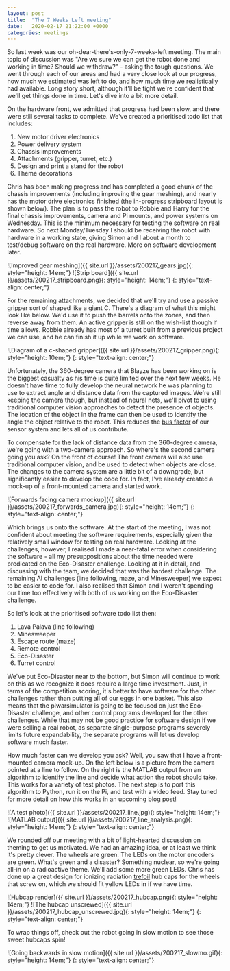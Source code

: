 ```yaml
---
layout: post
title:  "The 7 Weeks Left meeting"
date:   2020-02-17 21:22:00 +0000
categories: meetings
---
```


So last week was our oh-dear-there's-only-7-weeks-left meeting. The main topic of discussion was "Are we sure we can get the robot done and working in time? Should we withdraw?" - asking the tough questions. We went through each of our areas and had a very close look at our progress, how much we estimated was left to do, and how much time we realistically had available. Long story short, although it'll be tight we're confident that we'll get things done in time. Let's dive into a bit more detail.

On the hardware front, we admitted that progress had been slow, and there were still several tasks to complete. We've created a prioritised todo list that includes:
1. New motor driver electronics
2. Power delivery system
3. Chassis improvements
4. Attachments (gripper, turret, etc.)
5. Design and print a stand for the robot
6. Theme decorations

Chris has been making progress and has completed a good chunk of the chassis improvements (including improving the gear meshing), and nearly has the motor drive electronics finished (the in-progress stripboard layout is shown below). The plan is to pass the robot to Robbie and Harry for the final chassis improvements, camera and Pi mounts, and power systems on Wednesday. This is the minimum necessary for testing the software on real hardware. So next Monday/Tuesday I should be receiving the robot with hardware in a working state, giving Simon and I about a month to test/debug software on the real hardware. More on software development later.

![Improved gear meshing]({{ site.url }}/assets/200217_gears.jpg){: style="height: 14em;"} ![Strip board]({{ site.url }}/assets/200217_stripboard.png){: style="height: 14em;"}
{: style="text-align: center;"}

For the remaining attachments, we decided that we'll try and use a passive gripper sort of shaped like a giant C. There's a diagram of what this might look like below. We'd use it to push the barrels onto the zones, and then reverse away from them. An active gripper is still on the wish-list though if time allows. Robbie already has most of a turret built from a previous project we can use, and he can finish it up while we work on software.

![Diagram of a c-shaped gripper]({{ site.url }}/assets/200217_gripper.png){: style="height: 10em;"} 
{: style="text-align: center;"}

Unfortunately, the 360-degree camera that Blayze has been working on is the biggest casualty as his time is quite limited over the next few weeks. He doesn't have time to fully develop the neural network he was planning to use to extract angle and distance data from the captured images. We're still keeping the camera though, but instead of neural nets, we'll pivot to using traditional computer vision approaches to detect the presence of objects. The location of the object in the frame can then be used to identify the angle the object relative to the robot. This reduces the [bus factor](https://en.wikipedia.org/wiki/Bus_factor) of our sensor system and lets all of us contribute.

To compensate for the lack of distance data from the 360-degree camera, we're going with a two-camera approach. So where's the second camera going you ask? On the front of course! The front camera will also use traditional computer vision, and be used to detect when objects are close. The changes to the camera system are a little bit of a downgrade, but significantly easier to develop the code for. In fact, I've already created a mock-up of a front-mounted camera and started work.

![Forwards facing camera mockup]({{ site.url }}/assets/200217_forwards_camera.jpg){: style="height: 14em;"}
{: style="text-align: center;"}

Which brings us onto the software. At the start of the meeting, I was not confident about meeting the software requirements, especially given the relatively small window for testing on real hardware. Looking at the challenges, however, I realised I made a near-fatal error when considering the software - all my presuppositions about the time needed were predicated on the Eco-Disaster challenge. Looking at it in detail, and discussing with the team, we decided that was the hardest challenge. The remaining AI challenges (line following, maze, and Minesweeper) we expect to be easier to code for. I also realised that Simon and I weren't spending our time too effectively with both of us working on the Eco-Disaster challenge.

So let's look at the prioritised software todo list then:
1. Lava Palava (line following)
2. Minesweeper
3. Escape route (maze)
4. Remote control
5. Eco-Disaster
6. Turret control

We've put Eco-Disaster near to the bottom, but Simon will continue to work on this as we recognize it does require a large time investment. Just, in terms of the competition scoring, it's better to have software for the other challenges rather than putting all of our eggs in one basket. This also means that the piwarsimulator is going to be focused on just the Eco-Disaster challenge, and other control programs developed for the other challenges. While that may not be good practice for software design if we were selling a real robot, as separate single-purpose programs severely limits future expandability, the separate programs will let us develop software much faster.

How much faster can we develop you ask? Well, you saw that I have a front-mounted camera mock-up. On the left below is a picture from the camera pointed at a line to follow. On the right is the MATLAB output from an algorithm to identify the line and decide what action the robot should take. This works for a variety of test photos. The next step is to port this algorithm to Python, run it on the Pi, and test with a video feed. Stay tuned for more detail on how this works in an upcoming blog post!

![A test photo]({{ site.url }}/assets/200217_line.jpg){: style="height: 14em;"} ![MATLAB output]({{ site.url }}/assets/200217_line_analysis.png){: style="height: 14em;"}
{: style="text-align: center;"}

We rounded off our meeting with a bit of light-hearted discussion on theming to get us motivated. We had an amazing idea, or at least we think it's pretty clever. The wheels are green. The LEDs on the motor encoders are green. What's green and a disaster? Something nuclear, so we're going all-in on a radioactive theme. We'll add some more green LEDs. Chris has done up a great design for ionizing radiation [trefoil](https://en.wikipedia.org/wiki/Trefoil) hub caps for the wheels that screw on, which we should fit yellow LEDs in if we have time.

![Hubcap render]({{ site.url }}/assets/200217_hubcap.png){: style="height: 14em;"} ![The hubcap unscrewed]({{ site.url }}/assets/200217_hubcap_unscrewed.jpg){: style="height: 14em;"}
{: style="text-align: center;"}

To wrap things off, check out the robot going in slow motion to see those sweet hubcaps spin!

![Going backwards in slow motion]({{ site.url }}/assets/200217_slowmo.gif){: style="height: 14em;"}
{: style="text-align: center;"}

